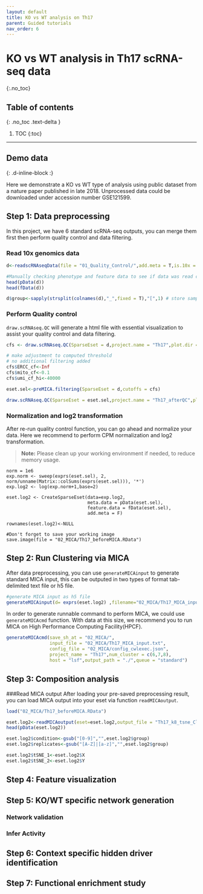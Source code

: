 ```yaml
---
layout: default
title: KO vs WT analysis on Th17
parent: Guided tutorials
nav_order: 6
---
```


# KO vs WT analysis in Th17 scRNA-seq data
{:.no_toc}

## Table of contents
{: .no_toc .text-delta }

1. TOC
{:toc}

---
## Demo data
{: .d-inline-block :}

Here we demonstrate a KO vs WT type of analysis using public dataset from a nature paper published in late 2018. Unprocessed data could be downloaded under accession number GSE121599. 

## Step 1: Data preprocessing

In this project, we have 6 standard scRNA-seq outputs, you can merge them first then perform quality control and data filtering. 

### Read 10x genomics data
```R
d<-readscRNAseqData(file = "01_Quality_Control/",add.meta = T,is.10x = TRUE,CreateSparseEset = T)

#Manually checking phenotype and feature data to see if data was read correctly
head(pData(d))
head(fData(d))

d$group<-sapply(strsplit(colnames(d),"_",fixed = T),"[",1) # store sample info in group 
```

### Perform Quality control

`draw.scRNAseq.QC` will generate a html file with essential visualization to assist your quality control and data filtering.

```R
cfs <- draw.scRNAseq.QC(SparseEset = d,project.name = "Th17",plot.dir = "./01_Quality_Control/")

# make adjustment to computed threshold
# no additional filtering added
cfs$ERCC_cf<-Inf
cfs$mito_cf<-0.1
cfs$umi_cf_hi<-40000

eset.sel<-preMICA.filtering(SparseEset = d,cutoffs = cfs)

draw.scRNAseq.QC(SparseEset = eset.sel,project.name = "Th17_afterQC",plot.dir = "./01_Quality_Control/",output.cutoff = FALSE)
```

### Normalization and log2 transformation
After re-run quality control function, you can go ahead and normalize your data. Here we recommend to perform CPM normalization and log2 transformation.

> **Note:** Please clean up your working environment if needed, to reduce memory usage.

```
norm = 1e6 
exp.norm <- sweep(exprs(eset.sel), 2, norm/unname(Matrix::colSums(exprs(eset.sel))), '*')
exp.log2 <- log(exp.norm+1,base=2)

eset.log2 <- CreateSparseEset(data=exp.log2, 
                              meta.data = pData(eset.sel), 
                              feature.data = fData(eset.sel), 
                              add.meta = F)

rownames(eset.log2)<-NULL

#Don't forget to save your working image
save.image(file = "02_MICA/Th17_beforeMICA.RData")
```

## Step 2: Run Clustering via MICA

After data preprocessing, you can use `generateMICAinput` to generate standard MICA input, this can be outputed in two types of format tab-delimited text file or h5 file. 

```R
#generate MICA input as h5 file
generateMICAinput(d= exprs(eset.log2) ,filename="02_MICA/Th17_MICA_input.h5")
```

In order to generate runnable command to perform MICA, we could use `generateMICAcmd` function. With data at this size, we recommend you to run MICA on High Performance Computing Facility(HPCF).

```R
generateMICAcmd(save_sh_at = "02_MICA/",
                input_file = "02_MICA/Th17_MICA_input.txt",
                config_file = "02_MICA/config_cwlexec.json",
                project_name = "Th17",num_cluster = c(6,7,8),
                host = "lsf",output_path = "./",queue = "standard")
```

## Step 3: Composition analysis 

###Read MICA output
After loading your pre-saved preprocessing result, you can load MICA output into your eset via function `readMICAoutput`. 

```R
load("02_MICA/Th17_beforeMICA.RData")

eset.log2<-readMICAoutput(eset=eset.log2,output_file = "Th17_k8_tsne_ClusterMem.txt",load_ClusterRes = T)
head(pData(eset.log2))

eset.log2$condition<-gsub("[0-9]","",eset.log2$group)
eset.log2$replicates<-gsub("[A-Z]|[a-z]","",eset.log2$group)

eset.log2$tSNE_1<-eset.log2$X 
eset.log2$tSNE_2<-eset.log2$Y

```

## Step 4: Feature visualization



## Step 5: KO/WT specific network generation
### Network validation
### Infer Activity


## Step 6: Context specific hidden driver identification


## Step 7: Functional enrichment study  





